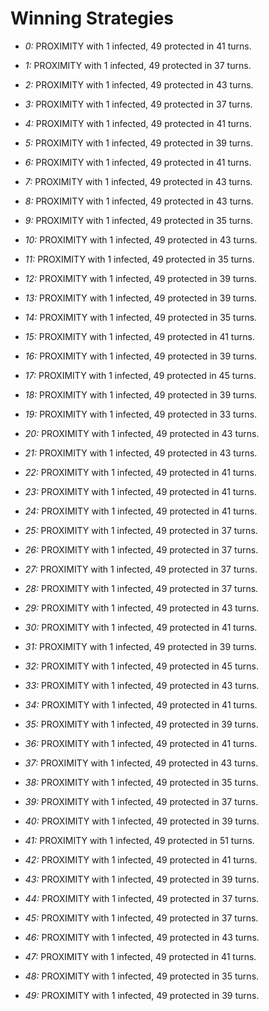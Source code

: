 # Winning Strategies

* _0:_ PROXIMITY with 1 infected, 49 protected in 41 turns.


* _1:_ PROXIMITY with 1 infected, 49 protected in 37 turns.


* _2:_ PROXIMITY with 1 infected, 49 protected in 43 turns.


* _3:_ PROXIMITY with 1 infected, 49 protected in 37 turns.


* _4:_ PROXIMITY with 1 infected, 49 protected in 41 turns.


* _5:_ PROXIMITY with 1 infected, 49 protected in 39 turns.


* _6:_ PROXIMITY with 1 infected, 49 protected in 41 turns.


* _7:_ PROXIMITY with 1 infected, 49 protected in 43 turns.


* _8:_ PROXIMITY with 1 infected, 49 protected in 43 turns.


* _9:_ PROXIMITY with 1 infected, 49 protected in 35 turns.


* _10:_ PROXIMITY with 1 infected, 49 protected in 43 turns.


* _11:_ PROXIMITY with 1 infected, 49 protected in 35 turns.


* _12:_ PROXIMITY with 1 infected, 49 protected in 39 turns.


* _13:_ PROXIMITY with 1 infected, 49 protected in 39 turns.


* _14:_ PROXIMITY with 1 infected, 49 protected in 35 turns.


* _15:_ PROXIMITY with 1 infected, 49 protected in 41 turns.


* _16:_ PROXIMITY with 1 infected, 49 protected in 39 turns.


* _17:_ PROXIMITY with 1 infected, 49 protected in 45 turns.


* _18:_ PROXIMITY with 1 infected, 49 protected in 39 turns.


* _19:_ PROXIMITY with 1 infected, 49 protected in 33 turns.


* _20:_ PROXIMITY with 1 infected, 49 protected in 43 turns.


* _21:_ PROXIMITY with 1 infected, 49 protected in 43 turns.


* _22:_ PROXIMITY with 1 infected, 49 protected in 41 turns.


* _23:_ PROXIMITY with 1 infected, 49 protected in 41 turns.


* _24:_ PROXIMITY with 1 infected, 49 protected in 41 turns.


* _25:_ PROXIMITY with 1 infected, 49 protected in 37 turns.


* _26:_ PROXIMITY with 1 infected, 49 protected in 37 turns.


* _27:_ PROXIMITY with 1 infected, 49 protected in 37 turns.


* _28:_ PROXIMITY with 1 infected, 49 protected in 37 turns.


* _29:_ PROXIMITY with 1 infected, 49 protected in 43 turns.


* _30:_ PROXIMITY with 1 infected, 49 protected in 41 turns.


* _31:_ PROXIMITY with 1 infected, 49 protected in 39 turns.


* _32:_ PROXIMITY with 1 infected, 49 protected in 45 turns.


* _33:_ PROXIMITY with 1 infected, 49 protected in 43 turns.


* _34:_ PROXIMITY with 1 infected, 49 protected in 41 turns.


* _35:_ PROXIMITY with 1 infected, 49 protected in 39 turns.


* _36:_ PROXIMITY with 1 infected, 49 protected in 41 turns.


* _37:_ PROXIMITY with 1 infected, 49 protected in 43 turns.


* _38:_ PROXIMITY with 1 infected, 49 protected in 35 turns.


* _39:_ PROXIMITY with 1 infected, 49 protected in 37 turns.


* _40:_ PROXIMITY with 1 infected, 49 protected in 39 turns.


* _41:_ PROXIMITY with 1 infected, 49 protected in 51 turns.


* _42:_ PROXIMITY with 1 infected, 49 protected in 41 turns.


* _43:_ PROXIMITY with 1 infected, 49 protected in 39 turns.


* _44:_ PROXIMITY with 1 infected, 49 protected in 37 turns.


* _45:_ PROXIMITY with 1 infected, 49 protected in 37 turns.


* _46:_ PROXIMITY with 1 infected, 49 protected in 43 turns.


* _47:_ PROXIMITY with 1 infected, 49 protected in 41 turns.


* _48:_ PROXIMITY with 1 infected, 49 protected in 35 turns.


* _49:_ PROXIMITY with 1 infected, 49 protected in 39 turns.


